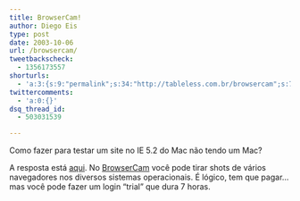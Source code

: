 ```yaml
---
title: BrowserCam!
author: Diego Eis
type: post
date: 2003-10-06
url: /browsercam/
tweetbackscheck:
  - 1356173557
shorturls:
  - 'a:3:{s:9:"permalink";s:34:"http://tableless.com.br/browsercam";s:7:"tinyurl";s:26:"http://tinyurl.com/3tvnman";s:4:"isgd";s:19:"http://is.gd/dp3BHO";}'
twittercomments:
  - 'a:0:{}'
dsq_thread_id:
  - 503031539

---
```

Como fazer para testar um site no IE 5.2 do Mac não tendo um Mac?
          
A resposta está [aqui][1]. No [BrowserCam][1] você pode tirar shots de vários navegadores nos diversos sistemas operacionais. É lógico, tem que pagar&#8230; mas você pode fazer um login &#8220;trial&#8221; que dura 7 horas.

 [1]: http://www.browsercam.com/